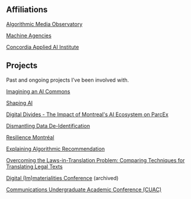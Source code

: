 ## Affiliations
[Algorithmic Media Observatory][1]

[Machine Agencies][2]

[Concordia Applied AI Institute][3]

## Projects
Past and ongoing projects I’ve been involved with.

[Imagining an AI Commons][4]

[Shaping AI][5]

[Digital Divides - The Impact of Montreal's AI Ecosystem on ParcEx][6]

[Dismantling Data De-Identification][7]

[Resilience Montréal][8]

[Explaining Algorithmic Recommendation][9]

[Overcoming the Laws-in-Translation Problem: Comparing Techniques for Translating Legal Texts][10]

[Digital (Im)materialities Conference][11] (archived)

[Communications Undergraduate Academic Conference (CUAC)][12]

[1]:	https://www.amo-oma.ca/en/
[2]:	https://machineagencies.milieux.ca
[3]:	https://www.concordia.ca/research/applied-ai-institute.html
[4]:	https://machineagencies.milieux.ca/ai-commons/
[5]:	https://www.shapingai.org
[6]:	https://communityactionresearchparcex.ca/wp-content/uploads/2022/05/DD-Summary-EN-final.pdf
[7]:	https://crtc.gc.ca/eng/acrtc/prx/2022gertlerwester.htm
[8]:	https://www.resiliencemontreal.com
[9]:	https://www.youtube.com/watch?v=DgAjLI7rudU
[10]:	https://doi.org/10.5281/zenodo.7140081
[11]:	https://web.archive.org/web/20220113172126/https://digitalimmaterialities.net/
[12]:	https://www.mycomsguild.ca/cuac2020